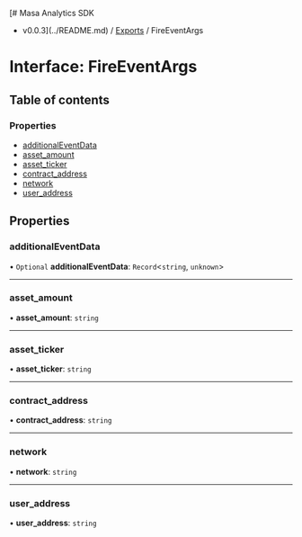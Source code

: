 [# Masa Analytics SDK
 - v0.0.3](../README.md) / [Exports](../modules.md) / FireEventArgs

# Interface: FireEventArgs

## Table of contents

### Properties

- [additionalEventData](FireEventArgs.md#additionaleventdata)
- [asset\_amount](FireEventArgs.md#asset_amount)
- [asset\_ticker](FireEventArgs.md#asset_ticker)
- [contract\_address](FireEventArgs.md#contract_address)
- [network](FireEventArgs.md#network)
- [user\_address](FireEventArgs.md#user_address)

## Properties

### additionalEventData

• `Optional` **additionalEventData**: `Record`<`string`, `unknown`\>

___

### asset\_amount

• **asset\_amount**: `string`

___

### asset\_ticker

• **asset\_ticker**: `string`

___

### contract\_address

• **contract\_address**: `string`

___

### network

• **network**: `string`

___

### user\_address

• **user\_address**: `string`
